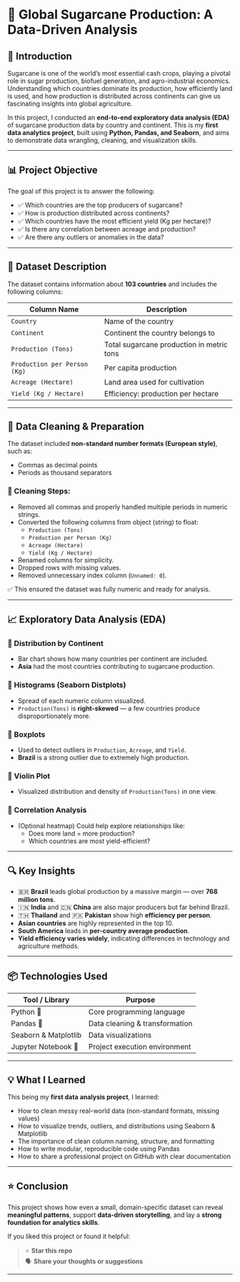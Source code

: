 # 🌾 Global Sugarcane Production: A Data-Driven Analysis

## 🧠 Introduction

Sugarcane is one of the world’s most essential cash crops, playing a pivotal role in sugar production, biofuel generation, and agro-industrial economics. Understanding which countries dominate its production, how efficiently land is used, and how production is distributed across continents can give us fascinating insights into global agriculture.

In this project, I conducted an **end-to-end exploratory data analysis (EDA)** of sugarcane production data by country and continent. This is my **first data analytics project**, built using **Python, Pandas, and Seaborn**, and aims to demonstrate data wrangling, cleaning, and visualization skills.

---

## 📊 Project Objective

The goal of this project is to answer the following:

- ✅ Which countries are the top producers of sugarcane?
- ✅ How is production distributed across continents?
- ✅ Which countries have the most efficient yield (Kg per hectare)?
- ✅ Is there any correlation between acreage and production?
- ✅ Are there any outliers or anomalies in the data?

---

## 📁 Dataset Description

The dataset contains information about **103 countries** and includes the following columns:

| Column Name                  | Description                                |
|-----------------------------|--------------------------------------------|
| `Country`                   | Name of the country                        |
| `Continent`                 | Continent the country belongs to          |
| `Production (Tons)`         | Total sugarcane production in metric tons |
| `Production per Person (Kg)`| Per capita production                      |
| `Acreage (Hectare)`         | Land area used for cultivation             |
| `Yield (Kg / Hectare)`      | Efficiency: production per hectare         |

---

## 🧹 Data Cleaning & Preparation

The dataset included **non-standard number formats (European style)**, such as:
- Commas as decimal points
- Periods as thousand separators

### 🧼 Cleaning Steps:
- Removed all commas and properly handled multiple periods in numeric strings.
- Converted the following columns from object (string) to float:
  - `Production (Tons)`
  - `Production per Person (Kg)`
  - `Acreage (Hectare)`
  - `Yield (Kg / Hectare)`
- Renamed columns for simplicity.
- Dropped rows with missing values.
- Removed unnecessary index column (`Unnamed: 0`).

✅ This ensured the dataset was fully numeric and ready for analysis.

---

## 📈 Exploratory Data Analysis (EDA)

### 🔹 Distribution by Continent
- Bar chart shows how many countries per continent are included.
- **Asia** had the most countries contributing to sugarcane production.

### 🔹 Histograms (Seaborn Distplots)
- Spread of each numeric column visualized.
- `Production(Tons)` is **right-skewed** — a few countries produce disproportionately more.

### 🔹 Boxplots
- Used to detect outliers in `Production`, `Acreage`, and `Yield`.
- **Brazil** is a strong outlier due to extremely high production.

### 🔹 Violin Plot
- Visualized distribution and density of `Production(Tons)` in one view.

### 🔹 Correlation Analysis
- (Optional heatmap) Could help explore relationships like:
  - Does more land = more production?
  - Which countries are most yield-efficient?

---

## 🔍 Key Insights

- 🇧🇷 **Brazil** leads global production by a massive margin — over **768 million tons**.
- 🇮🇳 **India** and 🇨🇳 **China** are also major producers but far behind Brazil.
- 🇹🇭 **Thailand** and 🇵🇰 **Pakistan** show high **efficiency per person**.
- **Asian countries** are highly represented in the top 10.
- **South America** leads in **per-country average production**.
- **Yield efficiency varies widely**, indicating differences in technology and agriculture methods.

---

## 📦 Technologies Used

| Tool / Library        | Purpose                             |
|-----------------------|-------------------------------------|
| Python 🐍             | Core programming language           |
| Pandas 🐼             | Data cleaning & transformation      |
| Seaborn & Matplotlib  | Data visualizations                 |
| Jupyter Notebook 📓   | Project execution environment       |

---

## 💡 What I Learned

This being my **first data analysis project**, I learned:

- How to clean messy real-world data (non-standard formats, missing values)
- How to visualize trends, outliers, and distributions using Seaborn & Matplotlib
- The importance of clean column naming, structure, and formatting
- How to write modular, reproducible code using Pandas
- How to share a professional project on GitHub with clear documentation

---

## ⭐ Conclusion

This project shows how even a small, domain-specific dataset can reveal **meaningful patterns**, support **data-driven storytelling**, and lay a **strong foundation for analytics skills**.

If you liked this project or found it helpful:
> ⭐ **Star this repo**  
> 🗣️ **Share your thoughts or suggestions**

---
